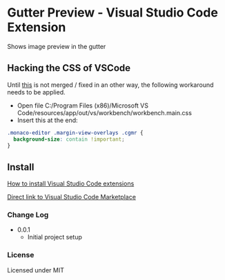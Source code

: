 # Gutter Preview - Visual Studio Code Extension

Shows image preview in the gutter

## Hacking the CSS of VSCode
Until [this](https://github.com/Microsoft/vscode/pull/6553) is not merged / fixed in an other way, the following workaround needs to be applied.
  
- Open file C:/Program Files (x86)/Microsoft VS Code/resources/app/out/vs/workbench/workbench.main.css
- Insert this at the end:
```css
.monaco-editor .margin-view-overlays .cgmr {
  background-size: contain !important;
}
``` 

## Install

[How to install Visual Studio Code extensions](https://code.visualstudio.com/docs/editor/extension-gallery)

[Direct link to Visual Studio Code Marketplace](https://marketplace.visualstudio.com/items?itemName=kisstkondoros.vscode-gutter-preview)

### Change Log
- 0.0.1
  - Initial project setup

### License

Licensed under MIT
